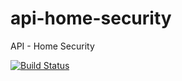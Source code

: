 # api-home-security
API - Home Security

[![Build Status](https://travis-ci.org/antoine-aumjaud/api-home-security.svg?branch=master)](https://travis-ci.org/antoine-aumjaud/api-home-security)
